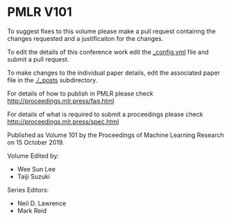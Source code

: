 # PMLR V101

To suggest fixes to this volume please make a pull request containng the changes requested and a justificaiton for the changes.

To edit the details of this conference work edit the [_config.yml](./_config.yml) file and submit a pull request.

To make changes to the individual paper details, edit the associated paper file in the [./_posts](./_posts) subdirectory.

For details of how to publish in PMLR please check http://proceedings.mlr.press/faq.html

For details of what is required to submit a proceedings please check http://proceedings.mlr.press/spec.html



Published as Volume 101 by the Proceedings of Machine Learning Research on 15 October 2019.

Volume Edited by:
  * Wee Sun Lee
  * Taiji Suzuki

Series Editors:
  * Neil D. Lawrence
  * Mark Reid
